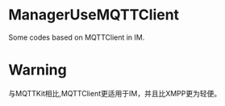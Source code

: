 # ManagerUseMQTTClient
Some codes based on MQTTClient in IM.
# Warning
与MQTTKit相比,MQTTClient更适用于IM，并且比XMPP更为轻便。
